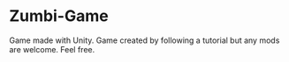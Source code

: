 # Zumbi-Game
Game made with Unity.
Game created by following a tutorial but any mods are welcome. Feel free.

